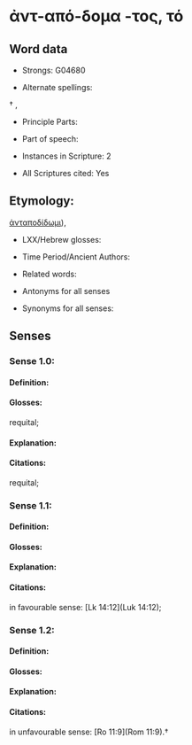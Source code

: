 # ἀντ-από-δομα -τος, τό

<!-- Status: S2=NeedsEdits -->
<!-- Lexica used for edits:   -->

## Word data

* Strongs: G04680

* Alternate spellings:

† , 

* Principle Parts: 


* Part of speech: 


* Instances in Scripture: 2

* All Scriptures cited: Yes

## Etymology: 

[ἀνταποδίδωμι]()),

* LXX/Hebrew glosses: 


* Time Period/Ancient Authors: 


* Related words: 

* Antonyms for all senses

* Synonyms for all senses: 


## Senses 


### Sense  1.0: 

#### Definition: 

#### Glosses: 

requital; 

#### Explanation: 


#### Citations: 

requital;

### Sense  1.1: 

#### Definition: 


#### Glosses:



#### Explanation:



#### Citations: 

in favourable sense: [Lk 14:12](Luk 14:12);

### Sense  1.2: 

#### Definition: 


#### Glosses:



#### Explanation:



#### Citations: 

in unfavourable sense: [Ro 11:9](Rom 11:9).†
